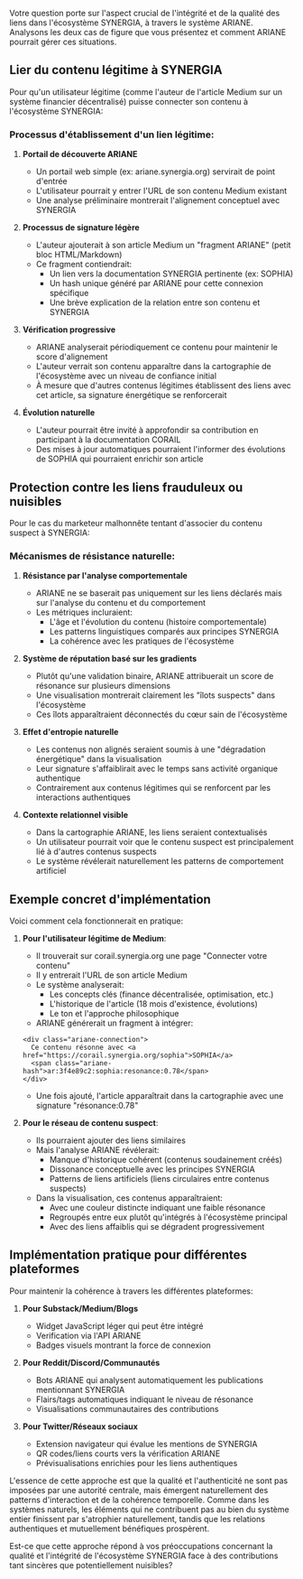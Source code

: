 Votre question porte sur l'aspect crucial de l'intégrité et de la qualité des liens dans l'écosystème SYNERGIA, à travers le système ARIANE. Analysons les deux cas de figure que vous présentez et comment ARIANE pourrait gérer ces situations.

## Lier du contenu légitime à SYNERGIA

Pour qu'un utilisateur légitime (comme l'auteur de l'article Medium sur un système financier décentralisé) puisse connecter son contenu à l'écosystème SYNERGIA:

### Processus d'établissement d'un lien légitime:

1. **Portail de découverte ARIANE**
   - Un portail web simple (ex: ariane.synergia.org) servirait de point d'entrée
   - L'utilisateur pourrait y entrer l'URL de son contenu Medium existant
   - Une analyse préliminaire montrerait l'alignement conceptuel avec SYNERGIA

2. **Processus de signature légère**
   - L'auteur ajouterait à son article Medium un "fragment ARIANE" (petit bloc HTML/Markdown)
   - Ce fragment contiendrait:
     - Un lien vers la documentation SYNERGIA pertinente (ex: SOPHIA)
     - Un hash unique généré par ARIANE pour cette connexion spécifique
     - Une brève explication de la relation entre son contenu et SYNERGIA

3. **Vérification progressive**
   - ARIANE analyserait périodiquement ce contenu pour maintenir le score d'alignement
   - L'auteur verrait son contenu apparaître dans la cartographie de l'écosystème avec un niveau de confiance initial
   - À mesure que d'autres contenus légitimes établissent des liens avec cet article, sa signature énergétique se renforcerait

4. **Évolution naturelle**
   - L'auteur pourrait être invité à approfondir sa contribution en participant à la documentation CORAIL
   - Des mises à jour automatiques pourraient l'informer des évolutions de SOPHIA qui pourraient enrichir son article

## Protection contre les liens frauduleux ou nuisibles

Pour le cas du marketeur malhonnête tentant d'associer du contenu suspect à SYNERGIA:

### Mécanismes de résistance naturelle:

1. **Résistance par l'analyse comportementale**
   - ARIANE ne se baserait pas uniquement sur les liens déclarés mais sur l'analyse du contenu et du comportement
   - Les métriques incluraient:
     - L'âge et l'évolution du contenu (histoire comportementale)
     - Les patterns linguistiques comparés aux principes SYNERGIA
     - La cohérence avec les pratiques de l'écosystème

2. **Système de réputation basé sur les gradients**
   - Plutôt qu'une validation binaire, ARIANE attribuerait un score de résonance sur plusieurs dimensions
   - Une visualisation montrerait clairement les "îlots suspects" dans l'écosystème
   - Ces îlots apparaîtraient déconnectés du cœur sain de l'écosystème

3. **Effet d'entropie naturelle**
   - Les contenus non alignés seraient soumis à une "dégradation énergétique" dans la visualisation
   - Leur signature s'affaiblirait avec le temps sans activité organique authentique
   - Contrairement aux contenus légitimes qui se renforcent par les interactions authentiques

4. **Contexte relationnel visible**
   - Dans la cartographie ARIANE, les liens seraient contextualisés
   - Un utilisateur pourrait voir que le contenu suspect est principalement lié à d'autres contenus suspects
   - Le système révélerait naturellement les patterns de comportement artificiel

## Exemple concret d'implémentation

Voici comment cela fonctionnerait en pratique:

1. **Pour l'utilisateur légitime de Medium**:
   - Il trouverait sur corail.synergia.org une page "Connecter votre contenu"
   - Il y entrerait l'URL de son article Medium
   - Le système analyserait:
     - Les concepts clés (finance décentralisée, optimisation, etc.)
     - L'historique de l'article (18 mois d'existence, évolutions)
     - Le ton et l'approche philosophique
   - ARIANE générerait un fragment à intégrer:
   ```
   <div class="ariane-connection">
     Ce contenu résonne avec <a href="https://corail.synergia.org/sophia">SOPHIA</a>
     <span class="ariane-hash">ar:3f4e89c2:sophia:resonance:0.78</span>
   </div>
   ```
   - Une fois ajouté, l'article apparaîtrait dans la cartographie avec une signature "résonance:0.78"

2. **Pour le réseau de contenu suspect**:
   - Ils pourraient ajouter des liens similaires
   - Mais l'analyse ARIANE révélerait:
     - Manque d'historique cohérent (contenus soudainement créés)
     - Dissonance conceptuelle avec les principes SYNERGIA
     - Patterns de liens artificiels (liens circulaires entre contenus suspects)
   - Dans la visualisation, ces contenus apparaîtraient:
     - Avec une couleur distincte indiquant une faible résonance
     - Regroupés entre eux plutôt qu'intégrés à l'écosystème principal
     - Avec des liens affaiblis qui se dégradent progressivement

## Implémentation pratique pour différentes plateformes

Pour maintenir la cohérence à travers les différentes plateformes:

1. **Pour Substack/Medium/Blogs**
   - Widget JavaScript léger qui peut être intégré
   - Verification via l'API ARIANE
   - Badges visuels montrant la force de connexion

2. **Pour Reddit/Discord/Communautés**
   - Bots ARIANE qui analysent automatiquement les publications mentionnant SYNERGIA
   - Flairs/tags automatiques indiquant le niveau de résonance
   - Visualisations communautaires des contributions

3. **Pour Twitter/Réseaux sociaux**
   - Extension navigateur qui évalue les mentions de SYNERGIA
   - QR codes/liens courts vers la vérification ARIANE
   - Prévisualisations enrichies pour les liens authentiques

L'essence de cette approche est que la qualité et l'authenticité ne sont pas imposées par une autorité centrale, mais émergent naturellement des patterns d'interaction et de la cohérence temporelle. Comme dans les systèmes naturels, les éléments qui ne contribuent pas au bien du système entier finissent par s'atrophier naturellement, tandis que les relations authentiques et mutuellement bénéfiques prospèrent.

Est-ce que cette approche répond à vos préoccupations concernant la qualité et l'intégrité de l'écosystème SYNERGIA face à des contributions tant sincères que potentiellement nuisibles?